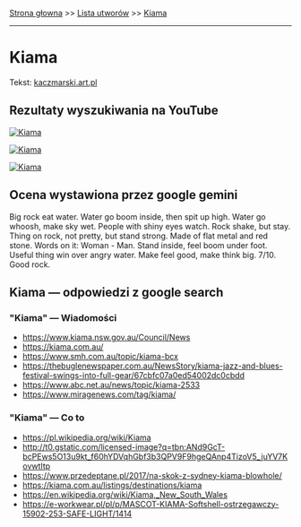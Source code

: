 [Strona głowna](../index.md) >> [Lista utworów](../list.md) >> [Kiama](203.md)

---

# Kiama

Tekst: [kaczmarski.art.pl](https://www.kaczmarski.art.pl/tworczosc/wiersze/kiama/)

## Rezultaty wyszukiwania na YouTube

[![Kiama](http://img.youtube.com/vi/KssVd4HRjig/0.jpg)](https://www.youtube.com/watch?v=KssVd4HRjig "Jacek kaczmarski - Panna - YouTube")

[![Kiama](http://img.youtube.com/vi/ky24tma746g/0.jpg)](https://www.youtube.com/watch?v=ky24tma746g "Jacek Kaczmarski - Ambasadorowie - YouTube")

[![Kiama](http://img.youtube.com/vi/QBVv7zMlksY/0.jpg)](https://www.youtube.com/watch?v=QBVv7zMlksY "Jacek Kaczmarski - Katyń - YouTube")

## Ocena wystawiona przez google gemini

Big rock eat water. Water go boom inside, then spit up high. Water go whoosh, make sky wet. People with shiny eyes watch. Rock shake, but stay. Thing on rock, not pretty, but stand strong. Made of flat metal and red stone. Words on it: Woman - Man. Stand inside, feel boom under foot. Useful thing win over angry water. Make feel good, make think big. 7/10. Good rock.


## Kiama — odpowiedzi z google search

### "Kiama" — Wiadomości

 - <https://www.kiama.nsw.gov.au/Council/News>
 - <https://kiama.com.au/>
 - <https://www.smh.com.au/topic/kiama-bcx>
 - <https://thebuglenewspaper.com.au/NewsStory/kiama-jazz-and-blues-festival-swings-into-full-gear/67cbfc07a0ed54002dc0cbdd>
 - <https://www.abc.net.au/news/topic/kiama-2533>
 - <https://www.miragenews.com/tag/kiama/>

### "Kiama" — Co to

 - <https://pl.wikipedia.org/wiki/Kiama>
 - <http://t0.gstatic.com/licensed-image?q=tbn:ANd9GcT-bcPEws5O13u9kt_f60hYDVqhGbf3b3QPV9F9hgeQAnp4TizoV5_juYV7KovwtItp>
 - <https://www.przedeptane.pl/2017/na-skok-z-sydney-kiama-blowhole/>
 - <https://kiama.com.au/listings/destinations/kiama>
 - <https://en.wikipedia.org/wiki/Kiama,_New_South_Wales>
 - <https://e-workwear.pl/pl/p/MASCOT-KIAMA-Softshell-ostrzegawczy-15902-253-SAFE-LIGHT/1414>


